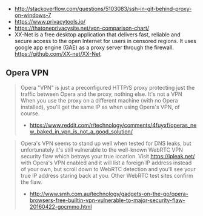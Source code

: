 - http://stackoverflow.com/questions/5103083/ssh-in-git-behind-proxy-on-windows-7
- https://www.privacytools.io/
- https://thatoneprivacysite.net/vpn-comparison-chart/
- XX-Net is a free desktop application that delivers fast, reliable and secure access to the open Internet for users in censored regions. It uses google app engine (GAE) as a proxy server through the firewall. https://github.com/XX-net/XX-Net

## Opera VPN

> Opera "VPN" is just a preconfigured HTTP/S proxy protecting just the traffic between Opera and the proxy, nothing else. It's not a VPN
> When you use the proxy on a different machine (with no Opera installed), you'll get the same IP as when using Opera's VPN, of course.
> - https://www.reddit.com/r/technology/comments/4fuyxf/operas_new_baked_in_vpn_is_not_a_good_solution/

> Opera's VPN seems to stand up well when tested for DNS leaks, but unfortunately it's still vulnerable to the well-known WebRTC VPN security flaw which betrays your true location.
> Visit https://ipleak.net/ with Opera's VPN enabled and it will list a foreign IP address instead of your own, but scroll down to WebRTC detection and you'll see your true IP address staring back at you. Other WebRTC test sites confirm the flaw.
> - http://www.smh.com.au/technology/gadgets-on-the-go/opera-browsers-free-builtin-vpn-vulnerable-to-major-security-flaw-20160422-gocmmo.html
